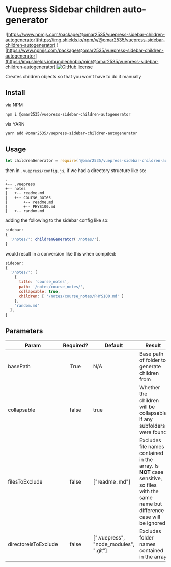 # Vuepress Sidebar children auto-generator

![https://www.npmjs.com/package/@omar2535/vuepress-sidebar-children-autogenerator](https://img.shields.io/npm/v/@omar2535/vuepress-sidebar-children-autogenerator)
![https://www.npmjs.com/package/@omar2535/vuepress-sidebar-children-autogenerator](https://img.shields.io/bundlephobia/min/@omar2535/vuepress-sidebar-children-autogenerator)
[![GitHub license](https://img.shields.io/github/license/omar2535/vuepress-sidebar-children-autogenerator)](https://github.com/omar2535/vuepress-sidebar-children-autogenerator/blob/master/LICENSE)

Creates children objects so that you won't have to do it manually

## Install

via NPM

```sh
npm i @omar2535/vuepress-sidebar-children-autogenerator
```

via YARN

```sh
yarn add @omar2535/vuepress-sidebar-children-autogenerator
```

## Usage

```js
let childrenGenerator = require('@omar2535/vuepress-sidebar-children-autogenerator');
```

then in `.vuepress/config.js`, if we had a directory structure like so:

```
.
+-- .vuepress
+-- notes
|   +-- readme.md
|   +-- course_notes
|       +-- readme.md
|       +-- PHYS100.md
|   +-- random.md
```

adding the following to the sidebar config like so:
```js
sidebar: 
{
  '/notes/': childrenGenerator('/notes/'),
}
```

would result in a conversion like this when compiled:

```js
sidebar: 
{
  '/notes/': [
    {
      title: 'course_notes',
      path: '/notes/course_notes/',
      collapsable: true,
      children: [ '/notes/course_notes/PHYS100.md' ]
    },
    "random.md"
  ],
}
```

## Parameters

|  Param | Required?  | Default  | Result  |
|---|:-:|---|---|
|  basePath |  True | N/A  |  Base path of folder to generate children from  |
| collapsable  |  false | true  | Whether the children will be collapsable if any subfolders were found  |
| filesToExclude  | false  | ["readme .md"]  |  Excludes file names contained in the array. Is **NOT** case sensitive, so files with the same name but difference case will be ignored |
| directoreisToExclude| false | [".vuepress", "node_modules", ".git"] | Excludes folder names contained in the array |

